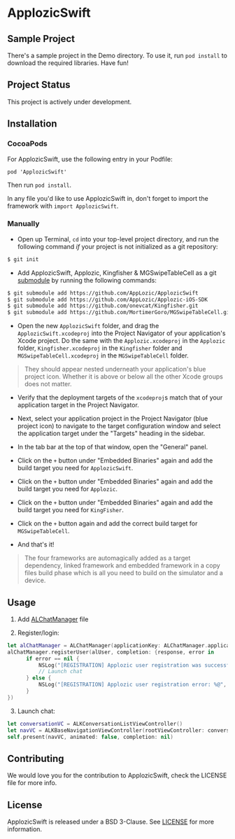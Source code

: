 # ApplozicSwift


## Sample Project

There's a sample project in the Demo directory. To use it, run `pod install` to download the required libraries. Have fun!

## Project Status

This project is actively under development.

## Installation

### CocoaPods

For ApplozicSwift, use the following entry in your Podfile:

`pod 'ApplozicSwift'`

Then run `pod install`.

In any file you'd like to use ApplozicSwift in, don't forget to
import the framework with `import ApplozicSwift`.

### Manually

- Open up Terminal, `cd` into your top-level project directory, and run the following command *if* your project is not initialized as a git repository:

```bash
$ git init
```

- Add ApplozicSwift, Applozic, Kingfisher & MGSwipeTableCell as a git [submodule](http://git-scm.com/docs/git-submodule) by running the following commands:

```bash
$ git submodule add https://github.com/AppLozic/ApplozicSwift
$ git submodule add https://github.com/AppLozic/Applozic-iOS-SDK
$ git submodule add https://github.com/onevcat/Kingfisher.git
$ git submodule add https://github.com/MortimerGoro/MGSwipeTableCell.git
```

- Open the new `ApplozicSwift` folder, and drag the `ApplozicSwift.xcodeproj` into the Project Navigator of your application's Xcode project. Do the same with the `Applozic.xcodeproj` in the `Applozic` folder, `Kingfisher.xcodeproj` in the `Kingfisher` folder and `MGSwipeTableCell.xcodeproj` in the `MGSwipeTableCell` folder.

> They should appear nested underneath your application's blue project icon. Whether it is above or below all the other Xcode groups does not matter.

- Verify that the deployment targets of the `xcodeproj`s match that of your application target in the Project Navigator.
- Next, select your application project in the Project Navigator (blue project icon) to navigate to the target configuration window and select the application target under the "Targets" heading in the sidebar.
- In the tab bar at the top of that window, open the "General" panel.
- Click on the `+` button under "Embedded Binaries" again and add the build target you need for `ApplozicSwift`.
- Click on the `+` button under "Embedded Binaries" again and add the build target you need for `Applozic`.
- Click on the `+` button under "Embedded Binaries" again and add the build target you need for `KingFisher`.
- Click on the `+` button again and add the correct build target for `MGSwipeTableCell`.

- And that's it!

> The four frameworks are automagically added as a target dependency, linked framework and embedded framework in a copy files build phase which is all you need to build on the simulator and a device.

## Usage

1. Add [ALChatManager]() file

2. Register/login:

```swift
let alChatManager = ALChatManager(applicationKey: ALChatManager.applicationId as NSString)
alChatManager.registerUser(alUser, completion: {response, error in
      if error == nil {
          NSLog("[REGISTRATION] Applozic user registration was successful: %@ \(response?.isRegisteredSuccessfully())")
          // Launch chat
      } else {
          NSLog("[REGISTRATION] Applozic user registration error: %@", error.debugDescription)
      }
})
```

3. Launch chat:

```swift
let conversationVC = ALKConversationListViewController()
let navVC = ALKBaseNavigationViewController(rootViewController: conversationVC)
self.present(navVC, animated: false, completion: nil)

```


## Contributing

We would love you for the contribution to ApplozicSwift, check the LICENSE file for more info.


## License

ApplozicSwift is released under a BSD 3-Clause. See [LICENSE](LICENSE) for more information.
